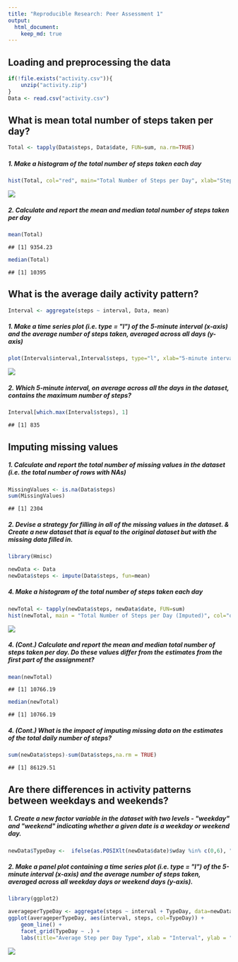 ```yaml
---
title: "Reproducible Research: Peer Assessment 1"
output: 
  html_document:
    keep_md: true
---
```



## Loading and preprocessing the data


```r
if(!file.exists("activity.csv")){
    unzip("activity.zip")
}
Data <- read.csv("activity.csv")
```

## What is mean total number of steps taken per day?


```r
Total <- tapply(Data$steps, Data$date, FUN=sum, na.rm=TRUE)
```

##### 1. Make a histogram of the total number of steps taken each day

```r
hist(Total, col="red", main="Total Number of Steps per Day", xlab="Steps")
```

![](PA1_template_files/figure-html/hist1-1.png)<!-- -->

##### 2. Calculate and report the mean and median total number of steps taken per day

```r
mean(Total)
```

```
## [1] 9354.23
```

```r
median(Total)
```

```
## [1] 10395
```

## What is the average daily activity pattern?


```r
Interval <- aggregate(steps ~ interval, Data, mean)
```

##### 1. Make a time series plot (i.e. type = "l") of the 5-minute interval (x-axis) and the average number of steps taken, averaged across all days (y-axis)


```r
plot(Interval$interval,Interval$steps, type="l", xlab="5-minute interval", ylab=" Average number of steps", main="Average Number of Steps per Day by Interval", col="blue")
```

![](PA1_template_files/figure-html/plot2-1.png)<!-- -->

##### 2. Which 5-minute interval, on average across all the days in the dataset, contains the maximum number of steps?


```r
Interval[which.max(Interval$steps), 1]
```

```
## [1] 835
```

## Imputing missing values

##### 1. Calculate and report the total number of missing values in the dataset (i.e. the total number of rows with NAs)


```r
MissingValues <- is.na(Data$steps)
sum(MissingValues)
```

```
## [1] 2304
```

##### 2. Devise a strategy for filling in all of the missing values in the dataset. & Create a new dataset that is equal to the original dataset but with the missing data filled in.


```r
library(Hmisc)
```

```r
newData <- Data
newData$steps <- impute(Data$steps, fun=mean)
```

##### 4. Make a histogram of the total number of steps taken each day


```r
newTotal <- tapply(newData$steps, newData$date, FUN=sum)
hist(newTotal, main = "Total Number of Steps per Day (Imputed)", col="orange", xlab="Steps")
```

![](PA1_template_files/figure-html/hist3-1.png)<!-- -->

##### 4. (Cont.) Calculate and report the mean and median total number of steps taken per day. Do these values differ from the estimates from the first part of the assignment? 


```r
mean(newTotal)
```

```
## [1] 10766.19
```

```r
median(newTotal)
```

```
## [1] 10766.19
```

##### 4. (Cont.) What is the impact of imputing missing data on the estimates of the total daily number of steps?


```r
sum(newData$steps)-sum(Data$steps,na.rm = TRUE)
```

```
## [1] 86129.51
```

## Are there differences in activity patterns between weekdays and weekends?

##### 1. Create a new factor variable in the dataset with two levels - "weekday" and "weekend" indicating whether a given date is a weekday or weekend day.


```r
newData$TypeDay <-  ifelse(as.POSIXlt(newData$date)$wday %in% c(0,6), "weekend", "weekday")
```

##### 2. Make a panel plot containing a time series plot (i.e. type = "l") of the 5-minute interval (x-axis) and the average number of steps taken, averaged across all weekday days or weekend days (y-axis). 


```r
library(ggplot2)
```

```r
averageperTypeDay <- aggregate(steps ~ interval + TypeDay, data=newData, mean)
ggplot(averageperTypeDay, aes(interval, steps, col=TypeDay)) + 
    geom_line() + 
    facet_grid(TypeDay ~ .) +
    labs(title="Average Step per Day Type", xlab = "Interval", ylab = "Steps")
```

![](PA1_template_files/figure-html/plot4-1.png)<!-- -->
